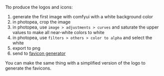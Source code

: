 Tto produce the logos and icons:

1. generate the first image with comfyui with a white  background color
2. in photopea, crop the image
3. in photopea, use `image > adjustments > curves` and saturate the upper values to make all near-white colors to white
4. in photopea, use `filters > others > color to alpha` and select the white
5. export to png
6. send to [favicon generator](https://favicon.io/favicon-converter/)

You can make the same thing with a simplified version of the logo to generate the favicons.